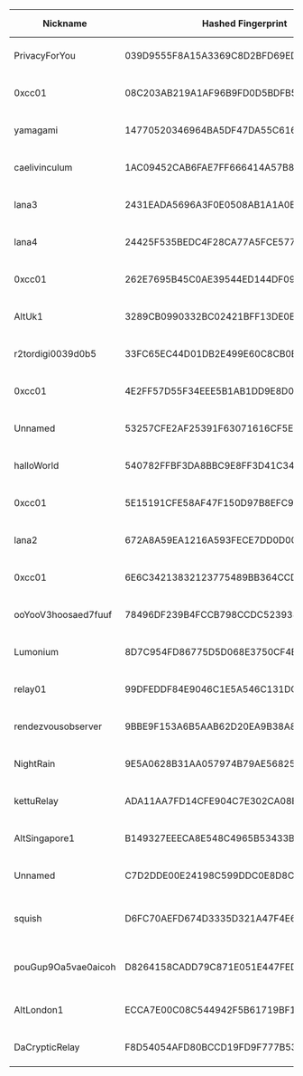 | Nickname |  Hashed Fingerprint	| Or Addresses | Contact | Running | Flags | Last Seen | First Seen | Last Restarted | Advertised Bandwidth | Platform | Version | Version Status | Recommended Version | Verified hostnames | Exit policy |
|---|---|---|---|---|---|---|---|---|---|---|---|---|---|---|---|
|PrivacyForYou | 039D9555F8A15A3369C8D2BFD69ED0DBE2067D4A | ["70.34.201.146:9001","[2a05:f480:2000:1f11:5400:5ff:fe93:f1aa]:9001"] | N/A | true | Running, V2Dir, Valid | 2025-08-12 20:00:00 | 2025-08-12 05:00:00 | 2025-08-12 04:36:40 | 0 | Tor 0.4.8.14 on Linux | 0.4.8.14 | recommended | true | N/A | ["reject *:*"]|
|0xcc01 | 08C203AB219A1AF96B9FD0D5BDFB5E149C831F9D | ["158.69.200.21:443","[2607:5300:205:200::4f8c]:443"] | Sojus07 <at> 0xcc01.de | true | Running, V2Dir, Valid | 2025-08-12 20:00:00 | 2025-08-12 13:00:00 | 2025-08-12 16:21:00 | 0 | Tor 0.4.8.16 on Linux | 0.4.8.16 | recommended | true | ["vps-b0b61ded.vps.ovh.ca"] | ["reject *:*"]|
|yamagami | 14770520346964BA5DF47DA55C6163D5FAB648C6 | ["80.220.61.227:443"] | toradmin@mistaken.fi | true | Running, V2Dir, Valid | 2025-08-12 20:00:00 | 2025-08-12 01:00:00 | 2025-08-12 16:12:08 | 0 | Tor 0.4.8.17 on Linux | 0.4.8.17 | recommended | true | ["cable-hki-50dc3d-227.dhcp.inet.fi"] | ["reject *:*"]|
|caelivinculum | 1AC09452CAB6FAE7FF666414A57B838485228FE0 | ["195.201.18.168:443","[2a01:4f8:1c1a:42c7::1]:443"] | caelivinculum@protonmail.com | true | Running, V2Dir, Valid | 2025-08-12 20:00:00 | 2025-08-12 01:00:00 | 2025-08-12 00:53:52 | 0 | Tor 0.4.8.17 on Linux | 0.4.8.17 | recommended | true | ["static.168.18.201.195.clients.your-server.de"] | ["reject *:*"]|
|lana3 | 2431EADA5696A3F0E0508AB1A1A0ED261024E545 | ["150.136.174.143:44"] | N/A | true | Running, V2Dir, Valid | 2025-08-12 20:00:00 | 2025-08-12 05:00:00 | 2025-08-12 04:05:10 | 0 | Tor 0.4.8.17 on Linux | 0.4.8.17 | recommended | true | N/A | ["reject *:*"]|
|lana4 | 24425F535BEDC4F28CA77A5FCE577FAE8E2614AC | ["150.136.174.143:45"] | N/A | true | Running, V2Dir, Valid | 2025-08-12 20:00:00 | 2025-08-12 05:00:00 | 2025-08-12 04:04:47 | 0 | Tor 0.4.8.17 on Linux | 0.4.8.17 | recommended | true | N/A | ["reject *:*"]|
|0xcc01 | 262E7695B45C0AE39544ED144DF09D6A2DAA0A09 | ["51.75.22.33:443","[2001:41d0:305:2100::47f6]:443"] | Sojus07 <at> 0xcc01.de | true | Running, V2Dir, Valid | 2025-08-12 20:00:00 | 2025-08-12 13:00:00 | 2025-08-12 16:21:00 | 0 | Tor 0.4.8.16 on Linux | 0.4.8.16 | recommended | true | ["vps-d318a31d.vps.ovh.net"] | ["reject *:*"]|
|AltUk1 | 3289CB0990332BC02421BFF13DE0E9C5569A9D24 | ["198.244.231.117:25409"] | whathejingles@gmail.com | false | Running, V2Dir, Valid | 2025-08-12 14:00:00 | 2025-08-12 01:00:00 | 2025-08-11 23:17:33 | 0 | Tor 0.4.8.14 on Linux | 0.4.8.14 | recommended | true | ["ns31555240.ip-198-244-231.eu"] | ["reject *:*"]|
|r2tordigi0039d0b5 | 33FC65EC44D01DB2E499E60C8CB0BFABB434E4C8 | ["107.152.45.61:9001","[2607:9000:7000:22::cef1:eb06]:9001"] | admin@tordigi.com | true | Running, V2Dir, Valid | 2025-08-12 20:00:00 | 2025-08-12 00:00:00 | 2025-08-11 23:44:38 | 0 | Tor 0.4.8.17 on Linux | 0.4.8.17 | recommended | true | ["mx1.hostingswift.com"] | ["reject *:*"]|
|0xcc01 | 4E2FF57D55F34EEE5B1AB1DD9E8D087077C9574A | ["141.95.16.83:443","[2001:41d0:701:1100::970e]:443"] | Sojus07 <at> 0xcc01.de | true | Running, V2Dir, Valid | 2025-08-12 20:00:00 | 2025-08-12 13:00:00 | 2025-08-12 16:20:57 | 0 | Tor 0.4.8.16 on Linux | 0.4.8.16 | recommended | true | ["vps-63f35618.vps.ovh.net"] | ["reject *:*"]|
|Unnamed | 53257CFE2AF25391F63071616CF5E4551E976183 | ["178.156.169.143:9001","[2a01:4ff:f0:610d::1]:9001"] | quick.wheel1823@fastmail.com | true | Running, V2Dir, Valid | 2025-08-12 20:00:00 | 2025-08-12 17:00:00 | 2025-08-12 16:43:00 | 0 | Tor 0.4.8.17 on Linux | 0.4.8.17 | recommended | true | ["static.143.169.156.178.clients.your-server.de"] | ["reject *:*"]|
|halloWorld | 540782FFBF3DA8BBC9E8FF3D41C34061BD6DA1F2 | ["13.229.188.115:443"] | e6i3hnyp@anonaddy.me | false | Running, V2Dir, Valid | 2025-08-12 13:00:00 | 2025-08-12 07:00:00 | 2025-08-12 06:32:51 | 0 | Tor 0.4.8.17 on Linux | 0.4.8.17 | recommended | true | ["ec2-13-229-188-115.ap-southeast-1.compute.amazonaws.com"] | ["reject *:*"]|
|0xcc01 | 5E15191CFE58AF47F150D97B8EFC9873F0958BE1 | ["51.77.245.132:443","[2001:41d0:404:200::10a3]:443"] | Sojus07 <at> 0xcc01.de | true | Running, V2Dir, Valid | 2025-08-12 20:00:00 | 2025-08-12 13:00:00 | 2025-08-12 16:21:00 | 0 | Tor 0.4.8.16 on Linux | 0.4.8.16 | recommended | true | ["vps-ab1857a7.vps.ovh.net"] | ["reject *:*"]|
|lana2 | 672A8A59EA1216A593FECE7DD0D00CEB624A3B28 | ["150.136.174.143:43"] | N/A | true | Running, V2Dir, Valid | 2025-08-12 20:00:00 | 2025-08-12 05:00:00 | 2025-08-12 04:05:03 | 0 | Tor 0.4.8.17 on Linux | 0.4.8.17 | recommended | true | N/A | ["reject *:*"]|
|0xcc01 | 6E6C34213832123775489BB364CCD14397C47371 | ["51.195.137.224:443","[2001:41d0:801:2000::6d20]:443"] | Sojus07 <at> 0xcc01.de | true | Running, V2Dir, Valid | 2025-08-12 20:00:00 | 2025-08-12 13:00:00 | 2025-08-12 16:20:59 | 0 | Tor 0.4.8.16 on Linux | 0.4.8.16 | recommended | true | ["vps-e891e416.vps.ovh.net"] | ["reject *:*"]|
|ooYooV3hoosaed7fuuf | 78496DF239B4FCCB798CCDC5239388FAA7C1E4F7 | ["154.41.135.37:443"] | tor@wurzelmann.at | true | Running, V2Dir, Valid | 2025-08-12 20:00:00 | 2025-08-12 15:00:00 | 2025-08-12 14:07:38 | 0 | Tor 0.4.8.17 on Linux | 0.4.8.17 | recommended | true | ["bridget.wurzelmann.at"] | ["reject *:*"]|
|Lumonium | 8D7C954FD86775D5D068E3750CF4E4B8623F9307 | ["151.59.148.155:9001"] | Luma <zzbussyslayerzz AT google mail dot com> | true | Running, V2Dir, Valid | 2025-08-12 20:00:00 | 2025-08-12 20:00:00 | 2025-08-12 19:42:48 | 0 | Tor 0.4.8.17 on Linux | 0.4.8.17 | recommended | true | N/A | ["reject *:*"]|
|relay01 | 99DFEDDF84E9046C1E5A546C131DCFE5DFAA4D24 | ["181.214.231.111:443","[2a0f:5707:aaf1:7b97::1]:443"] | emidamu@tuta.io | true | Running, V2Dir, Valid | 2025-08-12 20:00:00 | 2025-08-12 16:00:00 | 2025-08-12 14:49:42 | 0 | Tor 0.4.8.17 on Linux | 0.4.8.17 | recommended | true | N/A | ["reject *:*"]|
|rendezvousobserver | 9BBE9F153A6B5AAB62D20EA9B38A819B6FA5086D | ["141.105.130.150:9001"] | N/A | true | Running, V2Dir, Valid | 2025-08-12 20:00:00 | 2025-08-12 00:00:00 | 2025-08-11 23:05:19 | 0 | Tor 0.4.8.10 on Linux | 0.4.8.10 | recommended | true | N/A | ["reject *:*"]|
|NightRain | 9E5A0628B31AA057974B79AE56825D5709BDC5AE | ["45.152.240.54:7000","[2a0c:4ac1:8::1e0]:7000"] | tor-relay@chiko1337.dev | true | Running, Valid | 2025-08-12 20:00:00 | 2025-08-12 17:00:00 | 2025-08-12 18:16:49 | 0 | Tor 0.4.8.14 on Linux | 0.4.8.14 | recommended | true | N/A | ["reject *:*"]|
|kettuRelay | ADA11AA7FD14CFE904C7E302CA08EFBC8AFB415D | ["5.61.90.194:443","[2a10:f2c0:aaa8:a39:1f07:caf8:0:1]:443"] | kettuRelay@obscurity.app | true | Running, V2Dir, Valid | 2025-08-12 20:00:00 | 2025-08-12 13:00:00 | 2025-08-12 12:08:44 | 0 | Tor 0.4.8.17 on Linux | 0.4.8.17 | recommended | true | N/A | ["reject *:*"]|
|AltSingapore1 | B149327EEECA8E548C4965B53433BE74AB2091A4 | ["139.99.74.166:25420"] | whathejingles@gmail.com | true | Running, V2Dir, Valid | 2025-08-12 20:00:00 | 2025-08-12 16:00:00 | 2025-08-12 14:37:32 | 0 | Tor 0.4.8.14 on Linux | 0.4.8.14 | recommended | true | N/A | ["reject *:*"]|
|Unnamed | C7D2DDE00E24198C599DDC0E8D8C8E38A7652140 | ["14.90.215.1:9001"] | N/A | true | Running, V2Dir, Valid | 2025-08-12 20:00:00 | 2025-08-12 11:00:00 | 2025-08-12 10:08:26 | 0 | Tor 0.4.8.10 on Linux | 0.4.8.10 | recommended | true | N/A | ["reject *:*"]|
|squish | D6FC70AEFD674D3335D321A47F4E65516E941ED1 | ["69.226.189.135:443"] | squishrl <AT> pm me | true | Running, StaleDesc, V2Dir, Valid | 2025-08-12 20:00:00 | 2025-08-12 02:00:00 | 2025-08-12 01:17:32 | 0 | Tor 0.4.8.17 on Linux | 0.4.8.17 | recommended | true | ["69-226-189-135.lightspeed.brhmal.sbcglobal.net"] | ["reject *:*"]|
|pouGup9Oa5vae0aicoh | D8264158CADD79C871E051E447FED01924065982 | ["154.43.62.36:443"] | tor@wurzelmann.at | true | Fast, Running, V2Dir, Valid | 2025-08-12 20:00:00 | 2025-08-12 06:00:00 | 2025-08-12 14:08:04 | 1539072 | Tor 0.4.8.17 on Linux | 0.4.8.17 | recommended | true | ["moira.wurzelmann.at"] | ["reject *:*"]|
|AltLondon1 | ECCA7E00C08C544942F5B61719BF1EB4D074B4D5 | ["198.244.231.117:25293"] | whathejingles@gmail.com | true | Running, V2Dir, Valid | 2025-08-12 20:00:00 | 2025-08-12 16:00:00 | 2025-08-12 14:40:17 | 0 | Tor 0.4.8.14 on Linux | 0.4.8.14 | recommended | true | ["ns31555240.ip-198-244-231.eu"] | ["reject *:*"]|
|DaCrypticRelay | F8D54054AFD80BCCD19FD9F777B53F8C60B9822B | ["23.95.75.41:8080"] | N/A | true | Running, V2Dir, Valid | 2025-08-12 20:00:00 | 2025-08-12 20:00:00 | 2025-08-12 18:56:34 | 0 | Tor 0.4.8.17 on Linux | 0.4.8.17 | recommended | true | N/A | ["reject *:*"]|
